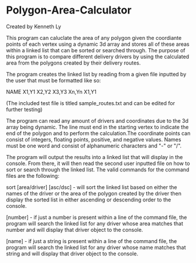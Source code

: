 # Polygon-Area-Calculator
Created by Kenneth Ly 

This program can caluclate the area of any polygon given the coordiante points
of each vertex using a dynamic 3d array and stores all of these areas within a linked list 
that can be sorted or searched through. The purpose of this program is to compare
different delivery drivers by using the calculated area from the polygons created by their 
delivery routes.

The program creates the linked list by reading from a given file inputted by the user that 
must be formatted like so:

NAME X1,Y1 X2,Y2 X3,Y3 Xn,Yn X1,Y1

(The included test file is titled sample_routes.txt and can be edited for further testing)

The program can read any amount of drivers and coordinates due to the 3d array being dynamic. 
The line must end in the starting vertex to indicate the end of the polygon and to 
perform the calculation.The coordinate points can consist of integers, floating points,
positive, and negative values. Names must be one word and consist of alphanumeric characters
and "-" or "/".

The program will output the results into a linked list that will display in the console. From there,
it will then read the second user inputted file on how to sort or search through the linked list. 
The valid commands for the command files are the following:

sort [area/driver] [asc/dsc] - will sort the linked list based on either the names of the driver
or the area of the polygon created by the driver then display the sorted list
in either ascending or descending order to the console.

[number] - if just a number is present within a line of the command file, the program will search
the linked list for any driver whose area matches that number and will display that driver object to the console.

[name] - if just a string is present within a line of the command file, the program will search
the linked list for any driver whose name matches that string and will display that driver object to the console.

